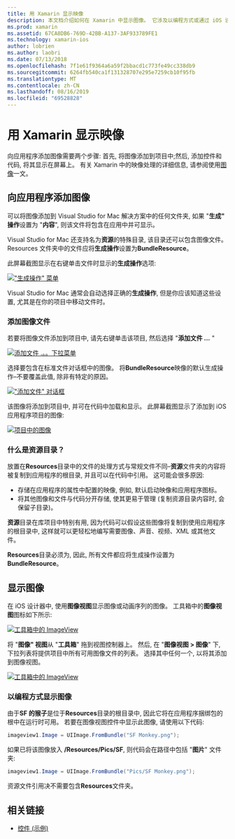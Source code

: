 ```yaml
---
title: 用 Xamarin 显示映像
description: 本文档介绍如何在 Xamarin 中显示图像。 它涉及以编程方式或通过 iOS 设计器将图像添加到应用。
ms.prod: xamarin
ms.assetid: 67CA8DB6-769D-42BB-A137-3AF933789FE1
ms.technology: xamarin-ios
author: lobrien
ms.author: laobri
ms.date: 07/13/2018
ms.openlocfilehash: 7f1e61f9364a6a59f2bbacd1c773fe49cc338db9
ms.sourcegitcommit: 6264fb540ca1f131328707e295e7259cb10f95fb
ms.translationtype: MT
ms.contentlocale: zh-CN
ms.lasthandoff: 08/16/2019
ms.locfileid: "69528828"
---
```

# <a name="displaying-images-with-xamarinios"></a>用 Xamarin 显示映像

向应用程序添加图像需要两个步骤: 首先, 将图像添加到项目中;然后, 添加控件和代码, 将其显示在屏幕上。 有关 Xamarin 中的映像处理的详细信息, 请参阅使用[图像](~/ios/app-fundamentals/images-icons/index.md)一文。

## <a name="adding-images-to-your-app"></a>向应用程序添加图像

可以将图像添加到 Visual Studio for Mac 解决方案中的任何文件夹, 如果 "**生成" 操作**设置为 "**内容**", 则该文件将包含在应用中并可显示。

Visual Studio for Mac 还支持名为**资源**的特殊目录, 该目录还可以包含图像文件。 Resources 文件夹中的文件应将**生成操作**设置为**BundleResource**。

此屏幕截图显示在右键单击文件时显示的**生成操作**选项:

 [![](image-images/image30a.png "\"生成操作\" 菜单")](image-images/image30a.png#lightbox)

Visual Studio for Mac 通常会自动选择正确的**生成操作**, 但是你应该知道这些设置, 尤其是在你的项目中移动文件时。

### <a name="adding-an-image-file"></a>添加图像文件

若要将图像文件添加到项目中, 请先右键单击该项目, 然后选择 "**添加文件 ...** "

 [![](image-images/image31a.png "添加文件 .。。下拉菜单")](image-images/image31a.png#lightbox)

选择要包含在标准文件对话框中的图像。 将**BundleResource**映像的默认生成操作–不要覆盖此值, 除非有特定的原因。

 [![](image-images/image32a.png "\"添加文件\" 对话框")](image-images/image32a.png#lightbox)

该图像将添加到项目中, 并可在代码中加载和显示。 此屏幕截图显示了添加到 iOS 应用程序项目的图像:

 [![](image-images/image33a.png "项目中的图像")](image-images/image33a.png#lightbox)

### <a name="what-is-the-resources-directory"></a>什么是资源目录？

放置在**Resources**目录中的文件的处理方式与常规文件不同–**资源**文件夹的内容将被复制到应用程序的根目录, 并且可以在代码中引用。 这可能会很多原因:

- 存储在应用程序的属性中配置的映像, 例如, 默认启动映像和应用程序图标。
- 将其他图像和文件与代码分开存储, 使其更易于管理 (复制资源目录内容时, 会保留子目录)。


**资源**目录在库项目中特别有用, 因为代码可以假设这些图像将复制到使用应用程序的根目录中, 这样就可以更轻松地编写需要图像、声音、视频、XML 或其他文件。

**Resources**目录必须为, 因此, 所有文件都应将生成操作设置为**BundleResource**。

## <a name="displaying-the-image"></a>显示图像

在 iOS 设计器中, 使用**图像视图**显示图像或动画序列的图像。 工具箱中的**图像视图**图标如下所示:

 [![](image-images/image35a.png "工具箱中的 ImageView")](image-images/image35.png#lightbox)

将 "**图像" 视图**从 "**工具箱**" 拖到视图控制器上。 然后, 在 "**图像视图 > 图像**" 下, 下拉列表将提供项目中所有可用图像文件的列表。 选择其中任何一个, 以将其添加到图像视图。

 [![](image-images/image36a.png "工具箱中的 ImageView")](image-images/image36.png#lightbox)

### <a name="displaying-the-image-programmatically"></a>以编程方式显示图像

由于**SF 的猴子**是位于**Resources**目录的根目录中, 因此它将在应用程序捆绑包的根中在运行时可用。 若要在图像视图控件中显示此图像, 请使用以下代码:

```csharp
imageview1.Image = UIImage.FromBundle("SF Monkey.png");
```

如果已将该图像放入 **/Resources/Pics/SF**, 则代码会在路径中包括 "**图片**" 文件夹:

```csharp
imageview1.Image = UIImage.FromBundle("Pics/SF Monkey.png");
```

资源文件引用决不需要包含**Resources**文件夹。

## <a name="related-links"></a>相关链接

- [控件 (示例)](https://docs.microsoft.com/samples/xamarin/ios-samples/controls)

